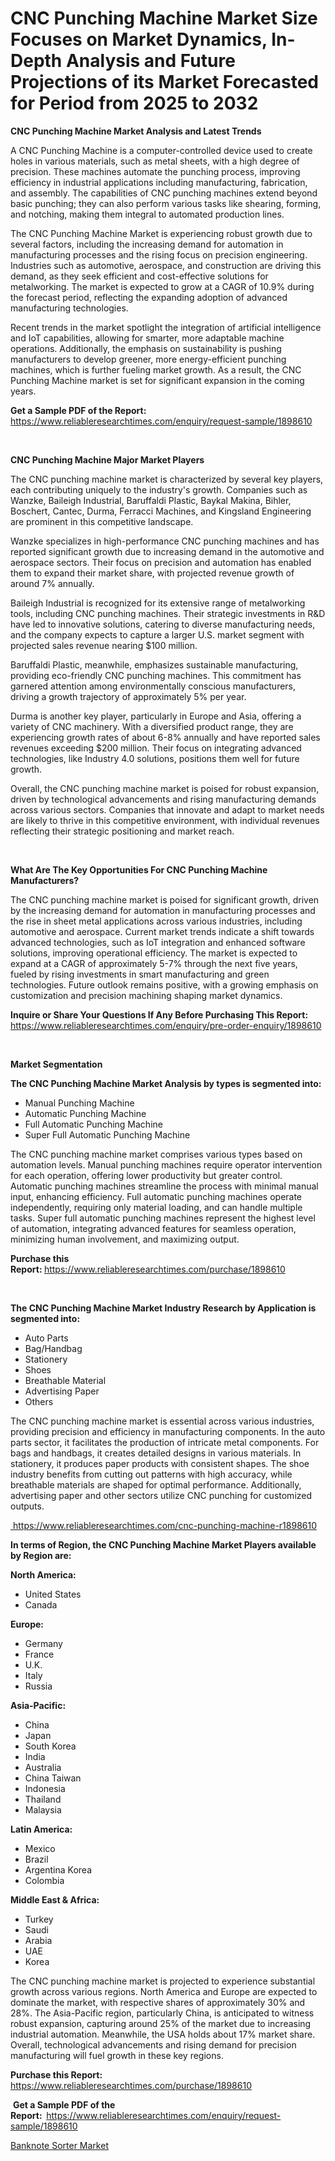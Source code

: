 <p><h1>CNC Punching Machine Market Size Focuses on Market Dynamics, In-Depth Analysis and Future Projections of its Market Forecasted for Period from 2025 to 2032</h1></p><p><strong>CNC Punching Machine Market Analysis and Latest Trends</strong></p>
<p><p>A CNC Punching Machine is a computer-controlled device used to create holes in various materials, such as metal sheets, with a high degree of precision. These machines automate the punching process, improving efficiency in industrial applications including manufacturing, fabrication, and assembly. The capabilities of CNC punching machines extend beyond basic punching; they can also perform various tasks like shearing, forming, and notching, making them integral to automated production lines.</p><p>The CNC Punching Machine Market is experiencing robust growth due to several factors, including the increasing demand for automation in manufacturing processes and the rising focus on precision engineering. Industries such as automotive, aerospace, and construction are driving this demand, as they seek efficient and cost-effective solutions for metalworking. The market is expected to grow at a CAGR of 10.9% during the forecast period, reflecting the expanding adoption of advanced manufacturing technologies.</p><p>Recent trends in the market spotlight the integration of artificial intelligence and IoT capabilities, allowing for smarter, more adaptable machine operations. Additionally, the emphasis on sustainability is pushing manufacturers to develop greener, more energy-efficient punching machines, which is further fueling market growth. As a result, the CNC Punching Machine market is set for significant expansion in the coming years.</p></p>
<p><strong>Get a Sample PDF of the Report:&nbsp;</strong> <a href="https://www.reliableresearchtimes.com/enquiry/request-sample/1898610?utm_campaign=2183&utm_medium=2&utm_source=Github&utm_content=ia&utm_term=23022025&utm_id=cnc-punching-machine">https://www.reliableresearchtimes.com/enquiry/request-sample/1898610</a></p>
<p>&nbsp;</p>
<p><strong>CNC Punching Machine Major Market Players</strong></p>
<p><p>The CNC punching machine market is characterized by several key players, each contributing uniquely to the industry's growth. Companies such as Wanzke, Baileigh Industrial, Baruffaldi Plastic, Baykal Makina, Bihler, Boschert, Cantec, Durma, Ferracci Machines, and Kingsland Engineering are prominent in this competitive landscape.</p><p>Wanzke specializes in high-performance CNC punching machines and has reported significant growth due to increasing demand in the automotive and aerospace sectors. Their focus on precision and automation has enabled them to expand their market share, with projected revenue growth of around 7% annually.</p><p>Baileigh Industrial is recognized for its extensive range of metalworking tools, including CNC punching machines. Their strategic investments in R&D have led to innovative solutions, catering to diverse manufacturing needs, and the company expects to capture a larger U.S. market segment with projected sales revenue nearing $100 million.</p><p>Baruffaldi Plastic, meanwhile, emphasizes sustainable manufacturing, providing eco-friendly CNC punching machines. This commitment has garnered attention among environmentally conscious manufacturers, driving a growth trajectory of approximately 5% per year.</p><p>Durma is another key player, particularly in Europe and Asia, offering a variety of CNC machinery. With a diversified product range, they are experiencing growth rates of about 6-8% annually and have reported sales revenues exceeding $200 million. Their focus on integrating advanced technologies, like Industry 4.0 solutions, positions them well for future growth.</p><p>Overall, the CNC punching machine market is poised for robust expansion, driven by technological advancements and rising manufacturing demands across various sectors. Companies that innovate and adapt to market needs are likely to thrive in this competitive environment, with individual revenues reflecting their strategic positioning and market reach.</p></p>
<p>&nbsp;</p>
<p><strong>What Are The Key Opportunities For CNC Punching Machine Manufacturers?</strong></p>
<p><p>The CNC punching machine market is poised for significant growth, driven by the increasing demand for automation in manufacturing processes and the rise in sheet metal applications across various industries, including automotive and aerospace. Current market trends indicate a shift towards advanced technologies, such as IoT integration and enhanced software solutions, improving operational efficiency. The market is expected to expand at a CAGR of approximately 5-7% through the next five years, fueled by rising investments in smart manufacturing and green technologies. Future outlook remains positive, with a growing emphasis on customization and precision machining shaping market dynamics.</p></p>
<p><strong>Inquire or Share Your Questions If Any Before Purchasing This Report:</strong> <a href="https://www.reliableresearchtimes.com/enquiry/pre-order-enquiry/1898610?utm_campaign=2183&utm_medium=2&utm_source=Github&utm_content=ia&utm_term=23022025&utm_id=cnc-punching-machine">https://www.reliableresearchtimes.com/enquiry/pre-order-enquiry/1898610</a></p>
<p>&nbsp;</p>
<p><strong>Market Segmentation</strong></p>
<p><strong>The CNC Punching Machine Market Analysis by types is segmented into:</strong></p>
<p><ul><li>Manual Punching Machine</li><li>Automatic Punching Machine</li><li>Full Automatic Punching Machine</li><li>Super Full Automatic Punching Machine</li></ul></p>
<p><p>The CNC punching machine market comprises various types based on automation levels. Manual punching machines require operator intervention for each operation, offering lower productivity but greater control. Automatic punching machines streamline the process with minimal manual input, enhancing efficiency. Full automatic punching machines operate independently, requiring only material loading, and can handle multiple tasks. Super full automatic punching machines represent the highest level of automation, integrating advanced features for seamless operation, minimizing human involvement, and maximizing output.</p></p>
<p><strong>Purchase this Report:&nbsp;</strong><a href="https://www.reliableresearchtimes.com/purchase/1898610?utm_campaign=2183&utm_medium=2&utm_source=Github&utm_content=ia&utm_term=23022025&utm_id=cnc-punching-machine">https://www.reliableresearchtimes.com/purchase/1898610</a></p>
<p>&nbsp;</p>
<p><strong>The CNC Punching Machine Market Industry Research by Application is segmented into:</strong></p>
<p><ul><li>Auto Parts</li><li>Bag/Handbag</li><li>Stationery</li><li>Shoes</li><li>Breathable Material</li><li>Advertising Paper</li><li>Others</li></ul></p>
<p><p>The CNC punching machine market is essential across various industries, providing precision and efficiency in manufacturing components. In the auto parts sector, it facilitates the production of intricate metal components. For bags and handbags, it creates detailed designs in various materials. In stationery, it produces paper products with consistent shapes. The shoe industry benefits from cutting out patterns with high accuracy, while breathable materials are shaped for optimal performance. Additionally, advertising paper and other sectors utilize CNC punching for customized outputs.</p></p>
<p><a href="https://www.reliableresearchtimes.com/cnc-punching-machine-r1898610?utm_campaign=2183&utm_medium=2&utm_source=Github&utm_content=ia&utm_term=23022025&utm_id=cnc-punching-machine">&nbsp;https://www.reliableresearchtimes.com/cnc-punching-machine-r1898610</a></p>
<p><strong>In terms of Region, the CNC Punching Machine Market Players available by Region are:</strong></p>
<p>
    <p> <strong> North America: </strong>
        <ul>
            <li>United States</li>
            <li>Canada</li>
        </ul>
        </p> 
    <p> <strong> Europe: </strong>
        <ul>
            <li>Germany</li>
            <li>France</li>
            <li>U.K.</li>
            <li>Italy</li>
            <li>Russia</li>
        </ul>
        </p> 
    <p> <strong> Asia-Pacific: </strong>
        <ul>
            <li>China</li>
            <li>Japan</li>
            <li>South Korea</li>
            <li>India</li>
            <li>Australia</li>
            <li>China Taiwan</li>
            <li>Indonesia</li>
            <li>Thailand</li>
            <li>Malaysia</li>
        </ul>
        </p> 
    <p> <strong> Latin America: </strong>
        <ul>
            <li>Mexico</li>
            <li>Brazil</li>
            <li>Argentina Korea</li>
            <li>Colombia</li>
        </ul>
        </p> 
    <p> <strong> Middle East & Africa: </strong>
        <ul>
            <li>Turkey</li>
            <li>Saudi</li>
            <li>Arabia</li>
            <li>UAE</li>
            <li>Korea</li>
        </ul>
    </p>
    </p>
<p><p>The CNC punching machine market is projected to experience substantial growth across various regions. North America and Europe are expected to dominate the market, with respective shares of approximately 30% and 28%. The Asia-Pacific region, particularly China, is anticipated to witness robust expansion, capturing around 25% of the market due to increasing industrial automation. Meanwhile, the USA holds about 17% market share. Overall, technological advancements and rising demand for precision manufacturing will fuel growth in these key regions.</p></p>
<p><strong>Purchase this Report: </strong><a href="https://www.reliableresearchtimes.com/purchase/1898610?utm_campaign=2183&utm_medium=2&utm_source=Github&utm_content=ia&utm_term=23022025&utm_id=cnc-punching-machine">https://www.reliableresearchtimes.com/purchase/1898610</a></p>
<p>&nbsp;<strong>Get a Sample PDF of the Report:&nbsp;&nbsp;</strong><a href="https://www.reliableresearchtimes.com/enquiry/request-sample/1898610?utm_campaign=2183&utm_medium=2&utm_source=Github&utm_content=ia&utm_term=23022025&utm_id=cnc-punching-machine">https://www.reliableresearchtimes.com/enquiry/request-sample/1898610</a></p>
<p><strong></strong></p>
<p><p><a href="https://github.com/SanjidaKhan901/Market-Research-Report-List-1/blob/main/banknote-sorter-market.md?utm_campaign=2183&utm_medium=2&utm_source=Github&utm_content=ia&utm_term=23022025&utm_id=cnc-punching-machine">Banknote Sorter Market</a></p></p>
